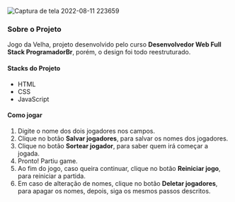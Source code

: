 ![Captura de tela 2022-08-11 223659](https://user-images.githubusercontent.com/59028003/191624173-e2806d8c-cc75-423c-bc70-05b328725607.png)

<h3>Sobre o Projeto</h3>

<p> Jogo da Velha, projeto desenvolvido pelo curso <strong>Desenvolvedor Web Full Stack ProgramadorBr</strong>, porém, o design foi todo reestruturado.</p>

<h4>Stacks do Projeto</h4>

<ul> 
 
 <li>HTML</li>
 <li>CSS</li>
 <li>JavaScript</li>
 
 </ul>
 
 <h4>Como jogar</h4>
 
 <ol>
 
 <li>Digite o nome dos dois jogadores nos campos.</li>
 <li>Clique no botão <strong>Salvar jogadores</strong>, para salvar os nomes dos jogadores.</li>
 <li>Clique no botão <strong>Sortear jogador</strong>, para saber quem irá começar a jogada.</li>
 <li>Pronto! Partiu game.</li>
 <li>Ao fim do jogo, caso queira continuar, clique no botão <strong>Reiniciar jogo</strong>, para reiniciar a partida.</li>
 <li>Em caso de alteração de nomes, clique no botão <strong>Deletar jogadores</strong>, para apagar os nomes, depois, siga os mesmos passos descritos.</li>
 
 </ol>

